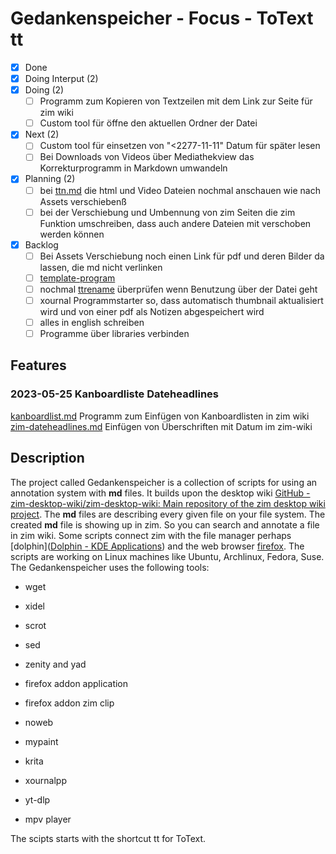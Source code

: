 # Gedankenspeicher - Focus - ToText tt

- [X] Done
- [X] Doing Interput (2)
- [X] Doing (2)
	- [ ] Programm zum Kopieren von Textzeilen mit dem
	Link zur Seite für zim wiki
    - [ ] Custom tool für öffne den aktuellen Ordner der Datei
- [X] Next (2)
    - [ ] Custom tool für einsetzen von "<2277-11-11" Datum für später lesen
	- [ ] Bei Downloads von Videos über Mediathekview
	das Korrekturprogramm in Markdown umwandeln
- [X] Planning (2)
	- [ ] bei [ttn.md](ttn.md) die html und Video Dateien
	nochmal anschauen wie nach Assets verschiebenß
	- [ ] bei der Verschiebung und Umbennung von zim Seiten
	die zim Funktion umschreiben, dass auch andere Dateien
	mit verschoben werden können
- [X] Backlog
	- [ ] Bei Assets Verschiebung noch einen Link für pdf und
	deren Bilder da lassen, die md nicht verlinken
	- [ ] [template-program](template-program.md)
	- [ ] nochmal [ttrename](ttrename.md) überprüfen wenn Benutzung über der Datei geht
	- [ ] xournal Programmstarter so, dass automatisch thumbnail
	aktualisiert wird und von einer pdf als Notizen abgespeichert wird
	- [ ] alles in english schreiben
	- [ ] Programme über libraries verbinden
	
## Features

### 2023-05-25 Kanboardliste Dateheadlines
[kanboardlist.md](kanboardlist.md) Programm zum Einfügen von Kanboardlisten in zim wiki 
[zim-dateheadlines.md](zim-dateheadlines.md) Einfügen von Überschriften mit Datum im zim-wiki


## Description 
The project called Gedankenspeicher is a collection of scripts for using an annotation system with **md** files. It builds upon the desktop wiki [GitHub - zim-desktop-wiki/zim-desktop-wiki: Main repository of the zim desktop wiki project](https://github.com/zim-desktop-wiki/zim-desktop-wiki). The **md** files are describing every given file on your file system. The created **md** file is showing up in zim. So you can search and annotate a file in zim wiki. Some scripts connect zim with the file manager perhaps [dolphin]([Dolphin - KDE Applications](https://apps.kde.org/dolphin/)) and the web browser [firefox](https://www.mozilla.org/en-US/firefox/new/). The scripts are working on Linux machines like Ubuntu, Archlinux, Fedora, Suse. The Gedankenspeicher uses the following tools:

- wget

- xidel

- scrot

- sed

- zenity and yad

- firefox addon application

- firefox addon zim clip

- noweb

- mypaint

- krita

- xournalpp

- yt-dlp

- mpv player

The scipts starts with the shortcut tt for ToText. 
